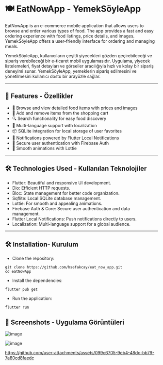 # 🍽️ EatNowApp - YemekSöyleApp
EatNowApp is an e-commerce mobile application that allows users to browse and order various types of food. The app provides a fast and easy ordering experience with food listings, price details, and images. YemekSöyleApp offers a user-friendly interface for ordering and managing meals.

YemekSöyleApp, kullanıcıların çeşitli yiyecekleri gözden geçirebileceği ve sipariş verebileceği bir e-ticaret mobil uygulamasıdır. Uygulama, yiyecek listelemeleri, fiyat detayları ve görseller aracılığıyla hızlı ve kolay bir sipariş deneyimi sunar. YemekSöyleApp, yemeklerin sipariş edilmesini ve yönetilmesini kullanıcı dostu bir arayüzle sağlar.

---

## 🚀 Features - Özellikler
- 🍴 Browse and view detailed food items with prices and images
- 🛒 Add and remove items from the shopping cart
- 🔍 Search functionality for easy food discovery
- 🌟 Multi-language support with localization
- 📦 SQLite integration for local storage of user favorites
- 🔔 Notifications powered by Flutter Local Notifications
- 🔐 Secure user authentication with Firebase Auth
- 🎥 Smooth animations with Lottie

---

## 🛠️ Technologies Used - Kullanılan Teknolojiler
- Flutter: Beautiful and responsive UI development.
- Dio: Efficient HTTP requests.
- Bloc: State management for better code organization.
- Sqflite: Local SQLite database management.
- Lottie: For smooth and appealing animations.
- Firebase Auth & Core: Secure user authentication and data management.
- Flutter Local Notifications: Push notifications directly to users.
- Localization: Multi-language support for a global audience.

---

## 🛠️ Installation- Kurulum

- Clone the repository:
```plaintext
git clone https://github.com/hsefakcay/eat_now_app.git
cd eatNowApp
```

- Install the dependencies:
```plaintext
flutter pub get
```

- Run the application:
```plaintext
flutter run
```
## 🎥 Screenshots - Uygulama Görüntüleri
![image](https://github.com/user-attachments/assets/3f7c4a2d-dd33-4e3c-bbf7-d99b387f2d1c)

![image](https://github.com/user-attachments/assets/0a98e817-28dd-42a6-878c-dd59a25d93fb)

https://github.com/user-attachments/assets/099c6705-9eb4-48dc-bb79-7a80cd8faedc







